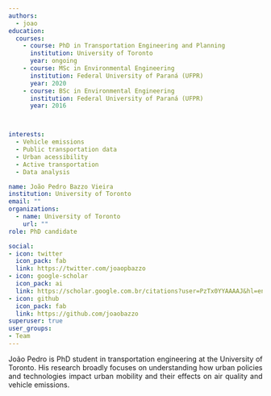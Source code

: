 ```yaml
---
authors:
  - joao
education:
  courses:
    - course: PhD in Transportation Engineering and Planning
      institution: University of Toronto
      year: ongoing
    - course: MSc in Environmental Engineering
      institution: Federal University of Paraná (UFPR)
      year: 2020
    - course: BSc in Environmental Engineering
      institution: Federal University of Paraná (UFPR)
      year: 2016



interests:
  - Vehicle emissions
  - Public transportation data
  - Urban acessibility
  - Active transportation
  - Data analysis

name: João Pedro Bazzo Vieira
institution: University of Toronto
email: ""
organizations:
  - name: University of Toronto
    url: ""
role: PhD candidate

social:
- icon: twitter
  icon_pack: fab
  link: https://twitter.com/joaopbazzo
- icon: google-scholar
  icon_pack: ai
  link: https://scholar.google.com.br/citations?user=PzTx0YYAAAAJ&hl=en
- icon: github
  icon_pack: fab
  link: https://github.com/joaobazzo
superuser: true
user_groups:
- Team
---
```


<p align="justify">
João Pedro is PhD student in transportation engineering at the University of Toronto. His research broadly focuses on understanding how urban policies and technologies impact urban mobility and their effects on air quality and vehicle emissions.
</p>
